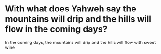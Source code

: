# With what does Yahweh say the mountains will drip and the hills will flow in the coming days?

In the coming days, the mountains will drip and the hills will flow with sweet wine.
